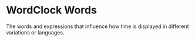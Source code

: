 # WordClock Words

The words and expressions that influence how time is displayed in different variations or languages.
